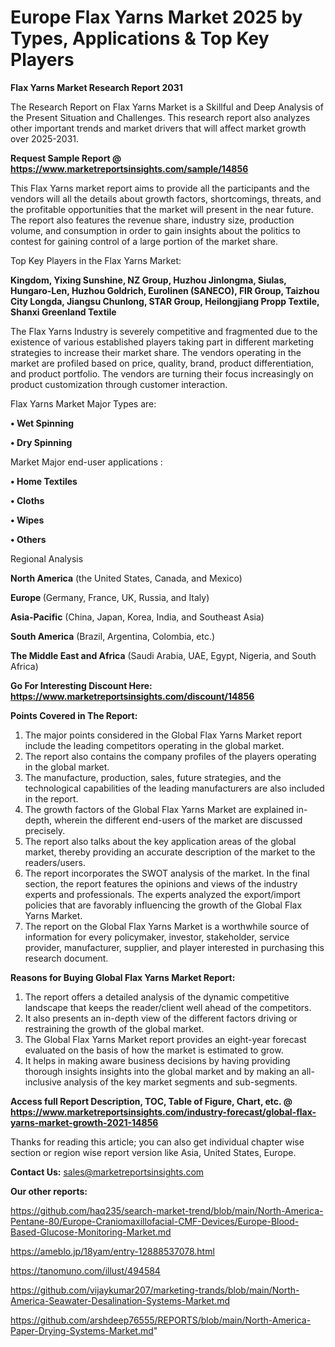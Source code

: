 # Europe Flax Yarns Market 2025 by Types, Applications & Top Key Players

<strong>Flax Yarns Market Research Report 2031</strong>

The Research Report on Flax Yarns Market is a Skillful and Deep Analysis of the Present Situation and Challenges. This research report also analyzes other important trends and market drivers that will affect market growth over 2025-2031.

<strong>Request Sample Report @ <a href=https://www.marketreportsinsights.com/sample/14856>https://www.marketreportsinsights.com/sample/14856</a></strong>

This Flax Yarns market report aims to provide all the participants and the vendors will all the details about growth factors, shortcomings, threats, and the profitable opportunities that the market will present in the near future. The report also features the revenue share, industry size, production volume, and consumption in order to gain insights about the politics to contest for gaining control of a large portion of the market share.

Top Key Players in the Flax Yarns Market:

<strong>Kingdom, Yixing Sunshine, NZ Group, Huzhou Jinlongma, Siulas, Hungaro-Len, Huzhou Goldrich, Eurolinen (SANECO), FIR Group, Taizhou City Longda, Jiangsu Chunlong, STAR Group, Heilongjiang Propp Textile, Shanxi Greenland Textile</strong>

The Flax Yarns Industry is severely competitive and fragmented due to the existence of various established players taking part in different marketing strategies to increase their market share. The vendors operating in the market are profiled based on price, quality, brand, product differentiation, and product portfolio. The vendors are turning their focus increasingly on product customization through customer interaction.

Flax Yarns Market Major Types are:

<strong>• Wet Spinning

• Dry Spinning</strong>

Market Major end-user applications :

<strong>• Home Textiles

• Cloths

• Wipes

• Others</strong>

Regional Analysis

</u><strong><b>North America</b></strong> (the United States, Canada, and Mexico)

<strong><b>Europe </b></strong>(Germany, France, UK, Russia, and Italy)

<strong><b>Asia-Pacific</b></strong> (China, Japan, Korea, India, and Southeast Asia)

<strong><b>South America</b></strong> (Brazil, Argentina, Colombia, etc.)

<strong><b>The Middle East and Africa</b></strong> (Saudi Arabia, UAE, Egypt, Nigeria, and South Africa)

<strong>Go For Interesting Discount Here: <a href=https://www.marketreportsinsights.com/discount/14856>https://www.marketreportsinsights.com/discount/14856</a></strong>

<strong>Points Covered in The Report:</strong>
<ol>
  <li>The major points considered in the Global Flax Yarns Market report include the leading competitors operating in the global market.</li>
  <li>The report also contains the company profiles of the players operating in the global market.</li>
  <li>The manufacture, production, sales, future strategies, and the technological capabilities of the leading manufacturers are also included in the report.</li>
  <li>The growth factors of the Global Flax Yarns Market are explained in-depth, wherein the different end-users of the market are discussed precisely.</li>
  <li>The report also talks about the key application areas of the global market, thereby providing an accurate description of the market to the readers/users.</li>
  <li>The report incorporates the SWOT analysis of the market. In the final section, the report features the opinions and views of the industry experts and professionals. The experts analyzed the export/import policies that are favorably influencing the growth of the Global Flax Yarns Market.</li>
  <li>The report on the Global Flax Yarns Market is a worthwhile source of information for every policymaker, investor, stakeholder, service provider, manufacturer, supplier, and player interested in purchasing this research document.</li>
</ol>
<strong>Reasons for Buying Global Flax Yarns Market Report:</strong>

<ol>
  <li>The report offers a detailed analysis of the dynamic competitive landscape that keeps the reader/client well ahead of the competitors.</li>
  <li>It also presents an in-depth view of the different factors driving or restraining the growth of the global market.</li>
  <li>The Global Flax Yarns Market report provides an eight-year forecast evaluated on the basis of how the market is estimated to grow.</li>
  <li>It helps in making aware business decisions by having providing thorough insights insights into the global market and by making an all-inclusive analysis of the key market segments and sub-segments.</li>
</ol>
<strong>Access full Report Description, TOC, Table of Figure, Chart, etc. @ <a href=https://www.marketreportsinsights.com/industry-forecast/global-flax-yarns-market-growth-2021-14856>https://www.marketreportsinsights.com/industry-forecast/global-flax-yarns-market-growth-2021-14856</a></strong>


Thanks for reading this article; you can also get individual chapter wise section or region wise report version like Asia, United States, Europe.

<strong>Contact Us:</strong>
sales@marketreportsinsights.com

<strong>Our other reports:</strong>

<a href=https://github.com/haq235/search-market-trend/blob/main/North-America-Pentane-80/Europe-Craniomaxillofacial-CMF-Devices/Europe-Blood-Based-Glucose-Monitoring-Market.md>https://github.com/haq235/search-market-trend/blob/main/North-America-Pentane-80/Europe-Craniomaxillofacial-CMF-Devices/Europe-Blood-Based-Glucose-Monitoring-Market.md</a>

<a href=https://ameblo.jp/18yam/entry-12888537078.html>https://ameblo.jp/18yam/entry-12888537078.html</a>

<a href=https://tanomuno.com/illust/494584>https://tanomuno.com/illust/494584</a>

<a href=https://github.com/vijaykumar207/marketing-trands/blob/main/North-America-Seawater-Desalination-Systems-Market.md>https://github.com/vijaykumar207/marketing-trands/blob/main/North-America-Seawater-Desalination-Systems-Market.md</a>

<a href=https://github.com/arshdeep76555/REPORTS/blob/main/North-America-Paper-Drying-Systems-Market.md>https://github.com/arshdeep76555/REPORTS/blob/main/North-America-Paper-Drying-Systems-Market.md</a>"
